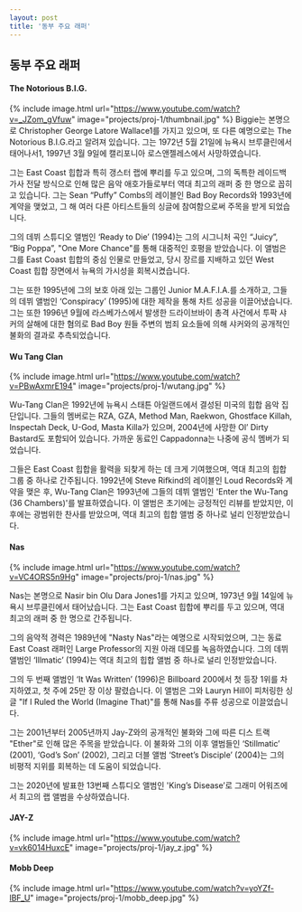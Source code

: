 ```yaml
---
layout: post
title: '동부 주요 래퍼'
---
```

## 동부 주요 래퍼

#### The Notorious B.I.G.

{% include image.html url="https://www.youtube.com/watch?v=_JZom_gVfuw" image="projects/proj-1/thumbnail.jpg" %}
Biggie는 본명으로 Christopher George Latore Wallace1를 가지고 있으며, 또 다른 예명으로는 The Notorious B.I.G.라고 알려져 있습니다. 그는 1972년 5월 21일에 뉴욕시 브루클린에서 태어나서1, 1997년 3월 9일에 캘리포니아 로스앤젤레스에서 사망하였습니다.

그는 East Coast 힙합과 특히 갱스터 랩에 뿌리를 두고 있으며, 그의 독특한 레이드백 가사 전달 방식으로 인해 많은 음악 애호가들로부터 역대 최고의 래퍼 중 한 명으로 꼽히고 있습니다. 그는 Sean “Puffy” Combs의 레이블인 Bad Boy Records와 1993년에 계약을 맺었고, 그 해 여러 다른 아티스트들의 싱글에 참여함으로써 주목을 받게 되었습니다.

그의 데뷔 스튜디오 앨범인 ‘Ready to Die’ (1994)는 그의 시그니처 곡인 “Juicy”, “Big Poppa”, "One More Chance"를 통해 대중적인 호평을 받았습니다. 이 앨범은 그를 East Coast 힙합의 중심 인물로 만들었고, 당시 장르를 지배하고 있던 West Coast 힙합 장면에서 뉴욕의 가시성을 회복시켰습니다.

그는 또한 1995년에 그의 보호 아래 있는 그룹인 Junior M.A.F.I.A.를 소개하고, 그들의 데뷔 앨범인 ‘Conspiracy’ (1995)에 대한 제작을 통해 차트 성공을 이끌어냈습니다. 그는 또한 1996년 9월에 라스베가스에서 발생한 드라이브바이 총격 사건에서 투팍 샤커의 살해에 대한 혐의로 Bad Boy 원들 주변의 범죄 요소들에 의해 샤커와의 공개적인 불화의 결과로 추측되었습니다.

#### Wu Tang Clan

{% include image.html url="https://www.youtube.com/watch?v=PBwAxmrE194" image="projects/proj-1/wutang.jpg" %}

Wu-Tang Clan은 1992년에 뉴욕시 스태튼 아일랜드에서 결성된 미국의 힙합 음악 집단입니다. 그들의 멤버로는 RZA, GZA, Method Man, Raekwon, Ghostface Killah, Inspectah Deck, U-God, Masta Killa가 있으며, 2004년에 사망한 Ol’ Dirty Bastard도 포함되어 있습니다. 가까운 동료인 Cappadonna는 나중에 공식 멤버가 되었습니다.

그들은 East Coast 힙합을 활력을 되찾게 하는 데 크게 기여했으며, 역대 최고의 힙합 그룹 중 하나로 간주됩니다. 1992년에 Steve Rifkind의 레이블인 Loud Records와 계약을 맺은 후, Wu-Tang Clan은 1993년에 그들의 데뷔 앨범인 'Enter the Wu-Tang (36 Chambers)'를 발표하였습니다. 이 앨범은 초기에는 긍정적인 리뷰를 받았지만, 이후에는 광범위한 찬사를 받았으며, 역대 최고의 힙합 앨범 중 하나로 널리 인정받았습니다.

#### Nas

{% include image.html url="https://www.youtube.com/watch?v=VC4ORS5n9Hg" image="projects/proj-1/nas.jpg" %}

Nas는 본명으로 Nasir bin Olu Dara Jones1를 가지고 있으며, 1973년 9월 14일에 뉴욕시 브루클린에서 태어났습니다. 그는 East Coast 힙합에 뿌리를 두고 있으며, 역대 최고의 래퍼 중 한 명으로 간주됩니다.

그의 음악적 경력은 1989년에 "Nasty Nas"라는 예명으로 시작되었으며, 그는 동료 East Coast 래퍼인 Large Professor의 지원 아래 데모를 녹음하였습니다. 그의 데뷔 앨범인 ‘Illmatic’ (1994)는 역대 최고의 힙합 앨범 중 하나로 널리 인정받았습니다.

그의 두 번째 앨범인 ‘It Was Written’ (1996)은 Billboard 200에서 첫 등장 1위를 차지하였고, 첫 주에 25만 장 이상 팔렸습니다. 이 앨범은 그와 Lauryn Hill이 피처링한 싱글 "If I Ruled the World (Imagine That)"를 통해 Nas를 주류 성공으로 이끌었습니다.

그는 2001년부터 2005년까지 Jay-Z와의 공개적인 불화와 그에 따른 디스 트랙 "Ether"로 인해 많은 주목을 받았습니다. 이 불화와 그의 이후 앨범들인 ‘Stillmatic’ (2001), ‘God’s Son’ (2002), 그리고 더블 앨범 ‘Street’s Disciple’ (2004)는 그의 비평적 지위를 회복하는 데 도움이 되었습니다.

그는 2020년에 발표한 13번째 스튜디오 앨범인 'King’s Disease’로 그래미 어워즈에서 최고의 랩 앨범을 수상하였습니다.

#### JAY-Z

{% include image.html url="https://www.youtube.com/watch?v=vk6014HuxcE" image="projects/proj-1/jay_z.jpg" %}


#### Mobb Deep

{% include image.html url="https://www.youtube.com/watch?v=yoYZf-lBF_U" image="projects/proj-1/mobb_deep.jpg" %}